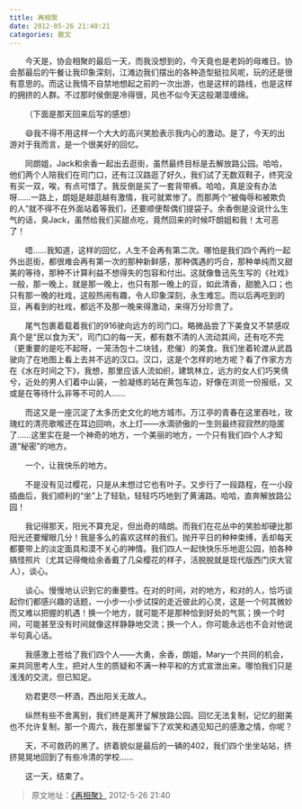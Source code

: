 ```yaml
---
title: 再相聚 
date: 2012-05-26 21:40:21
categories: 散文 
---
```


&emsp;&emsp;今天是，协会相聚的最后一天，而我没想到的，今天竟也是老妈的母难日。协会那最后的午餐让我印象深刻，江滩边我们摆出的各种造型挺拉风呢，玩的还是很有意思的。而这让我情不自禁地想起之前的一次出游，也是这样的路线，也是这样的拥挤的人群。不过那时侯倒是冷得很，风也不似今天这般潮湿缠绵。
<!-- more -->

&emsp;&emsp;（下面是那天回来后写的感想）

&emsp;&emsp;:smile:我不得不用这样一个大大的高兴笑脸表示我内心的激动。是了，今天的出游对于我而言，是一个很美好的回忆。

&emsp;&emsp;同朗姐，Jack和余香一起出去逛街，虽然最终目标是去解放路公园。哈哈，他们两个人陪我们在司门口，还有江汉路逛了好久，我们试了无数双鞋子，终究没有买一双，唉，有点可惜了。我反倒是买了一套背带裤。哈哈，真是没有办法呀……一路上，朗姐是越逛越有激情，我可就累惨了。而那两个“被侮辱和被欺负的人”就不得不在外面站着等我们，还要顺便帮偶们提袋子。余香倒是没说什么生气的话，臭Jack，虽然给我们买甜点吃，竟然回来的时候吓朗姐和我！太可恶了！

&emsp;&emsp;唔……我知道，这样的回忆，人生不会再有第二次。哪怕是我们四个再约一起外出逛街，都很难会再有第一次的那种新鲜感，那种偶遇的巧合，那种单纯而又甜美的等待，那种不计算利益不想得失的包容和付出。这就像鲁迅先生写的《社戏》一般，那一晚上，就是那一晚上，也只有那一晚上的豆，如此清香，甜脆入口；也只有那一晚的社戏，这般热闹有趣，令人印象深刻，永生难忘。而以后再吃到的豆，再看到的社戏，都远不及那一晚来得激动，来得万分珍贵了。

&emsp;&emsp;尾气包裹着载着我们的916驶向远方的司门口。略微品尝了下美食又不禁感叹真个是“民以食为天”，司门口的每一天，都有数不清的人流动其间，还有吃不完（更重要的是吃不起呀，一笼汤包十二块钱，悲催）的美食。我们坐着轮渡从武昌驶向了在地图上看上去并不远的汉口。汉口，这是个怎样的地方呢？看了作家方方在《水在时间之下》，我想，那里应该人流如织，建筑林立，远方的女人们巧笑倩兮，近处的男人们着中山装，一脸凝练的站在黄包车边，好像在浏览一份报纸，又或是在等待什么非等不可的人……

&emsp;&emsp;而这又是一座沉淀了太多历史文化的地方城市。万江亭的青春在这里吞吐，玫瑰红的清亮歌喉还在耳边回响，水上灯——水滴骄傲的一生则最终寂寂然的隐匿了……这里实在是一个神奇的地方，一个美丽的地方，一个只有我们四个人才知道“秘密”的地方。

&emsp;&emsp;一个，让我快乐的地方。

&emsp;&emsp;不是没有见过樱花，只是从未想过它也有叶子。又步行了一段路程，在一小段插曲后，我们顺利的“坐”上了轻轨，轻轻巧巧地到了黄浦路。哈哈，直奔解放路公园！

&emsp;&emsp;我记得那天，阳光不算充足，但出奇的晴朗。而我们在花丛中的笑脸却硬比那阳光还要耀眼几分！我是多么的喜欢这样的我们。抛开平日的种种束缚，丢却每天都要带上的淡定面具和漠不关心的神情。我们四人一起快快乐乐地逛公园，拍各种搞怪照片（尤其记得俺给余香戴了几朵樱花的样子，活脱脱就是现代版西门庆大官人），谈心。

&emsp;&emsp;谈心。慢慢地认识到它的重要性。在对的时间，对的地方，和对的人，恰巧谈起你们都感兴趣的话题，一小步一小步试探的走近彼此的心灵，这是一个何其微妙而又难以把握的机遇！换一个地方，就可能不是那种恰到好处的气氛；换一个时间，可能甚至没有时间就像这样静静地交流；换一个人，你可能永远也不会对他说半句真心话。

&emsp;&emsp;我感激上苍给了我们四个人——大勇，余香，朗姐，Mary一个共同的机会，来共同思考人生，把对人生的质疑和不满一种平和的方式宣泄出来。哪怕我们只是浅浅的交流，但已知足。

&emsp;&emsp;劝君更尽一杯酒，西出阳关无故人。

&emsp;&emsp;纵然有些不舍离别，我们终是离开了解放路公园。回忆无法复制，记忆的甜美也不允许复制，那一个周六，我在那里留下了欢笑和遇见知己的感激之情，你呢？

&emsp;&emsp;天，不可救药的黑了。挤着貌似是最后的一辆的402，我们四个坐坐站站，挤挤晃晃地回到了有些冷清的学校……

&emsp;&emsp;这一天，结束了。

> 原文地址：[《再相聚》](https://user.qzone.qq.com/2269681280/blog/1338039654) 2012-5-26 21:40